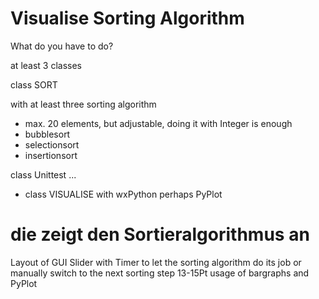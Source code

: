 # Visualise Sorting Algorithm

What do you have to do?

at least 3 classes

class SORT

with at least three sorting algorithm
- max. 20 elements, but adjustable, doing it with Integer is enough
- bubblesort
- selectionsort
- insertionsort

class Unittest
... 

- class VISUALISE with  wxPython perhaps PyPlot
# die zeigt den Sortieralgorithmus an
Layout of GUI
Slider with Timer to let the sorting algorithm do its job
or manually switch to the next sorting step
13-15Pt usage of bargraphs and  PyPlot



